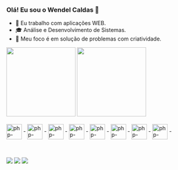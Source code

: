 ### Olá! Eu sou o Wendel Caldas 👋

- 🔭 Eu trabalho com aplicações WEB.
- 🎓 Análise e Desenvolvimento de Sistemas.
- 💬 Meu foco é em solução de problemas com criatividade.

<div>
  <a>
  <img height="180em" src="https://github-readme-stats.vercel.app/api?username=wendelcaldas&show_icons=true&bg_color=00000000"/> 
  <img height="180em" src="https://github-readme-stats.vercel.app/api/top-langs/?username=wendelcaldas&size_weight=0.5&count_weight=0.5&bg_color=00000000"/>
</div>

<div style="display: inline-block; "><br>
    <img align="center" alt="php-wen" height="40" width="40" src="https://cdn.jsdelivr.net/gh/devicons/devicon/icons/php/php-plain.svg"/> -
    <img align="center" alt="php-wen" height="40" width="40" src="https://cdn.jsdelivr.net/gh/devicons/devicon/icons/laravel/laravel-plain-wordmark.svg" /> -
    <img align="center" alt="php-wen" height="40" width="40" src="https://cdn.jsdelivr.net/gh/devicons/devicon/icons/javascript/javascript-original.svg"/> -
    <img align="center" alt="php-wen" height="40" width="40" src="https://cdn.jsdelivr.net/gh/devicons/devicon/icons/jquery/jquery-plain-wordmark.svg" /> -
    <img align="center" alt="php-wen" height="40" width="40" src="https://cdn.jsdelivr.net/gh/devicons/devicon/icons/html5/html5-original.svg" /> -
    <img align="center" alt="php-wen" height="40" width="40" src="https://cdn.jsdelivr.net/gh/devicons/devicon/icons/css3/css3-original.svg" /> -
    <img align="center" alt="php-wen" height="40" width="40" src="https://cdn.jsdelivr.net/gh/devicons/devicon/icons/bootstrap/bootstrap-original.svg" /> -
    <img align="center" alt="php-wen" height="40" width="40" src="https://cdn.jsdelivr.net/gh/devicons/devicon/icons/mysql/mysql-plain-wordmark.svg" /> -
</div>

##

<div style="display: inline-block; "><br>
    <img src="https://img.shields.io/badge/LinkedIn-0077B5?style=for-the-badge&logo=linkedin&logoColor=white"/>
    <img src="https://img.shields.io/badge/Discord-7289DA?style=for-the-badge&logo=discord&logoColor=white"/>
    <img src="https://img.shields.io/badge/WhatsApp-25D366?style=for-the-badge&logo=whatsapp&logoColor=white"/>
    
</div>
